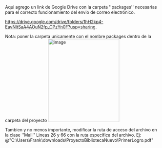 Aqui agrego un link de Google Drive con la carpeta ''packages'' necesarias para el correcto funcionamiento del envio de correo electrónico.

https://drive.google.com/drive/folders/1hH2kp4-EavNltSaA4AOuN2fp_CPzYn0F?usp=sharing.

Nota: poner la carpeta unicamente con el nombre packages dentro de la carpeta del proyecto
<img width="233" height="272" alt="image" src="https://github.com/user-attachments/assets/2ac125a2-9838-401c-ac4d-89f7798ac1b6" />


Tambien y no menos importante, modificar la ruta de acceso del archivo en la clase ''Mail''
Lineas 26 y 66 con la ruta especifica del archivo.
Ej: @"C:\Users\Frank\downloads\ProyectoBibliotecaNuevo\PrimerLogro.pdf"
